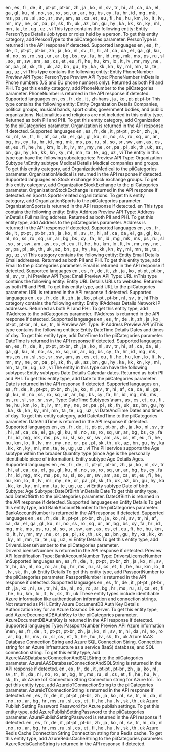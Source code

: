 en , es , fr , de , it , pt-pt , pt-br , zh , ja , ko , nl , sv , tr , hi , af , ca , da , el , ga , gl , ku ,
nl , no , ss , ro , sq , ur , ar , bg , bs , cy , fa , hr , id , mg , mk , ms , ps , ru , sl , so , sr , sw ,
am , as , cs , et , eu , fi , he , hu , km , lo , lt , lv , mr , my , ne , or , pa , pl , sk , th , uk , az ,
bn , gu , hy , ka , kk , kn , ky , ml , mn , ta , te , ug , uz , vi
This type contains the following entity:
Entity
PersonType
Details
Job types or roles held by a person.
To get this entity category, add PersonType  to the piiCategories  parameter. PersonType  is
returned in the API response if detected.
Supported languages
en , es , fr , de , it , pt-pt , pt-br , zh , ja , ko , nl , sv , tr , hi , af , ca , da , el , ga , gl , ku ,
nl , no , ss , ro , sq , ur , ar , bg , bs , cy , fa , hr , id , mg , mk , ms , ps , ru , sl , so , sr , sw ,
am , as , cs , et , eu , fi , he , hu , km , lo , lt , lv , mr , my , ne , or , pa , pl , sk , th , uk , az ,
bn , gu , hy , ka , kk , kn , ky , ml , mn , ta , te , ug , uz , vi
This type contains the following entity:
Entity
PhoneNumber
Preview API
Type: PersonType
Preview API
Type: PhoneNumber
\nDetails
Phone numbers (US and EU phone numbers only). Returned as both PII and PHI.
To get this entity category, add PhoneNumber  to the piiCategories  parameter. PhoneNumber
is returned in the API response if detected.
Supported languages
en , es , fr , de , it , zh-hans , ja , ko , pt-pt  pt-br
This type contains the following entity:
Entity
Organization
Details
Companies, political groups, musical bands, sport clubs, government bodies, and public
organizations. Nationalities and religions are not included in this entity type. Returned as
both PII and PHI.
To get this entity category, add Organization  to the piiCategories  parameter.
Organization  is returned in the API response if detected.
Supported languages
en , es , fr , de , it , pt-pt , pt-br , zh , ja , ko , nl , sv , tr , hi , af , ca , da , el , ga , gl , ku ,
nl , no , ss , ro , sq , ur , ar , bg , bs , cy , fa , hr , id , mg , mk , ms , ps , ru , sl , so , sr , sw ,
am , as , cs , et , eu , fi , he , hu , km , lo , lt , lv , mr , my , ne , or , pa , pl , sk , th , uk , az ,
bn , gu , hy , ka , kk , kn , ky , ml , mn , ta , te , ug , uz , vi
The entity in this type can have the following subcategories:
Preview API
Type: Organization
Subtype
\nEntity subtype
Medical
Details
Medical companies and groups.
To get this entity category, add OrganizationMedical  to the piiCategories  parameter.
OrganizationMedical  is returned in the API response if detected.
Supported languages
en
Stock exchange
Stock exchange groups.
To get this entity category, add OrganizationStockExchange  to the piiCategories
parameter. OrganizationStockExchange  is returned in the API response if detected.
en
Sports
Sports-related organizations.
To get this entity category, add OrganizationSports  to the piiCategories  parameter.
OrganizationSports  is returned in the API response if detected.
en
This type contains the following entity:
Entity
Address
Preview API
Type: Address
\nDetails
Full mailing address. Returned as both PII and PHI.
To get this entity type, add Address  to the piiCategories  parameter. Address  is returned
in the API response if detected.
Supported languages
en , es , fr , de , it , pt-pt , pt-br , zh , ja , ko , nl , sv , tr , hi , af , ca , da , el , ga , gl , ku ,
nl , no , ss , ro , sq , ur , ar , bg , bs , cy , fa , hr , id , mg , mk , ms , ps , ru , sl , so , sr , sw ,
am , as , cs , et , eu , fi , he , hu , km , lo , lt , lv , mr , my , ne , or , pa , pl , sk , th , uk , az ,
bn , gu , hy , ka , kk , kn , ky , ml , mn , ta , te , ug , uz , vi
This category contains the following entity:
Entity
Email
Details
Email addresses. Returned as both PII and PHI.
To get this entity type, add Email  to the piiCategories  parameter. Email  is returned in
the API response if detected.
Supported languages
en , es , fr , de , it , zh , ja , ko , pt-pt , pt-br , nl , sv , tr , hi
Preview API
Type: Email
Preview API
Type: URL
\nThis type contains the following entity:
Entity
URL
Details
URLs to websites. Returned as both PII and PHI.
To get this entity type, add URL  to the piiCategories  parameter. URL  is returned in the API
response if detected.
Supported languages
en , es , fr , de , it , zh , ja , ko , pt-pt , pt-br , nl , sv , tr , hi
This category contains the following entity:
Entity
IPAddress
Details
Network IP addresses. Returned as both PII and PHI.
To get this entity type, add IPAddress  to the piiCategories  parameter. IPAddress  is
returned in the API response if detected.
Supported languages
en , es , fr , de , it , zh , ja , ko , pt-pt , pt-br , nl , sv , tr , hi
Preview API
Type: IP Address
Preview API
\nThis type contains the following entities:
Entity
DateTime
Details
Dates and times of day.
To get this entity type, add DateTime  to the piiCategories  parameter. DateTime  is
returned in the API response if detected.
Supported languages
en , es , fr , de , it , pt-pt , pt-br , zh , ja , ko , nl , sv , tr , hi , af , ca , da , el , ga , gl , ku ,
nl , no , ss , ro , sq , ur , ar , bg , bs , cy , fa , hr , id , mg , mk , ms , ps , ru , sl , so , sr , sw ,
am , as , cs , et , eu , fi , he , hu , km , lo , lt , lv , mr , my , ne , or , pa , pl , sk , th , uk , az ,
bn , gu , hy , ka , kk , kn , ky , ml , mn , ta , te , ug , uz , vi
The entity in this type can have the following subtypes:
Entity subtypes
Date
Details
Calendar dates. Returned as both PII and PHI.
To get this entity type, add Date  to the piiCategories  parameter. Date  is returned in the
API response if detected.
Supported languages
en , es , fr , de , it , pt-pt , pt-br , zh , ja , ko , nl , sv , tr , hi , af , ca , da , el , ga , gl , ku ,
nl , no , ss , ro , sq , ur , ar , bg , bs , cy , fa , hr , id , mg , mk , ms , ps , ru , sl , so , sr , sw ,
Type: DateTime
Subtypes
\nam , as , cs , et , eu , fi , he , hu , km , lo , lt , lv , mr , my , ne , or , pa , pl , sk , th , uk , az ,
bn , gu , hy , ka , kk , kn , ky , ml , mn , ta , te , ug , uz , vi
DateAndTime
Dates and times of day.
To get this entity category, add DateAndTime  to the piiCategories  parameter. DateAndTime
is returned in the API response if detected.
Supported languages
en , es , fr , de , it , pt-pt , pt-br , zh , ja , ko , nl , sv , tr , hi , af , ca , da , el , ga , gl , ku ,
nl , no , ss , ro , sq , ur , ar , bg , bs , cy , fa , hr , id , mg , mk , ms , ps , ru , sl , so , sr , sw ,
am , as , cs , et , eu , fi , he , hu , km , lo , lt , lv , mr , my , ne , or , pa , pl , sk , th , uk , az ,
bn , gu , hy , ka , kk , kn , ky , ml , mn , ta , te , ug , uz , vi
The PII service supports the Age subtype within the broader Quantity type (since Age is
the personally identifiable piece of information).
Entity subtype
Age
Details
Ages.
Supported languages
en , es , fr , de , it , pt-pt , pt-br , zh , ja , ko , nl , sv , tr , hi , af , ca , da , el , ga , gl , ku ,
nl , no , ss , ro , sq , ur , ar , bg , bs , cy , fa , hr , id , mg , mk , ms , ps , ru , sl , so , sr , sw ,
am , as , cs , et , eu , fi , he , hu , km , lo , lt , lv , mr , my , ne , or , pa , pl , sk , th , uk , az ,
bn , gu , hy , ka , kk , kn , ky , ml , mn , ta , te , ug , uz , vi
Entity subtype
Date of birth.
Subtype: Age
Subtype: DateOfBirth
\nDetails
Date
To get this entity type, add DateOfBirth  to the piiCategories  parameter. DateOfBirth  is
returned in the API response if detected.
Supported languages
en
Entity
Details
To get this entity type, add BankAccountNumber  to the piiCategories  parameter.
BankAccountNumber  is returned in the API response if detected.
Supported languages
en , es , fr , de , it , pt-pt , pt-br , zh , ja , ko , nl , sv , tr , hi , af , ca , da , el , ga , gl , ku ,
nl , no , ss , ro , sq , ur , ar , bg , bs , cy , fa , hr , id , mg , mk , ms , ps , ru , sl , so , sr , sw ,
am , as , cs , et , eu , fi , he , hu , km , lo , lt , lv , mr , my , ne , or , pa , pl , sk , th , uk , az ,
bn , gu , hy , ka , kk , kn , ky , ml , mn , ta , te , ug , uz , vi
Entity
Details
To get this entity type, add DriversLicenseNumber  to the piiCategories  parameter.
DriversLicenseNumber  is returned in the API response if detected.
Preview API
Identification
Type: BankAccountNumber
Type: DriversLicenseNumber
\nSupported languages
en , es , fr , de , it , pt-pt , pt-br , zh , ja , ko , nl , sv , tr , hi , da , nl , no , ro , ar , bg , hr ,
ms , ru , sl , cs , et , fi , he , hu , km , lo , lt , lv , sk , th , uk
Entity
Details
To get this entity type, add PassportNumber  to the piiCategories  parameter.
PassportNumber  is returned in the API response if detected.
Supported languages
en , es , fr , de , it , pt-pt , pt-br , zh , ja , ko , nl , sv , tr , hi , da , nl , no , ro , ar , bg , hr ,
ms , ru , sl , cs , et , fi , he , hu , km , lo , lt , lv , sk , th , uk
These entity types include identifiable Azure information like authentication information
and connection strings. Not returned as PHI.
Entity
Azure DocumentDB Auth Key
Details
Authorization key for an Azure Cosmos DB server.
To get this entity type, add AzureDocumentDBAuthKey  to the piiCategories  parameter.
AzureDocumentDBAuthKey  is returned in the API response if detected.
Supported languages
Type: PassportNumber
Preview API
Azure information
\nen , es , fr , de , it , pt-pt , pt-br , zh , ja , ko , nl , sv , tr , hi , da , nl , no , ro , ar , bg , hr ,
ms , ru , sl , cs , et , fi , he , hu , lv , sk , th , uk
Azure IAAS Database Connection String and Azure SQL Connection String.
Connection string for an Azure infrastructure as a service (IaaS) database, and SQL
connection string.
To get this entity type, add AzureIAASDatabaseConnectionAndSQLString  to the
piiCategories  parameter. AzureIAASDatabaseConnectionAndSQLString  is returned in the API
response if detected.
en , es , fr , de , it , pt-pt , pt-br , zh , ja , ko , nl , sv , tr , hi , da , nl , no , ro , ar , bg , hr ,
ms , ru , sl , cs , et , fi , he , hu , lv , sk , th , uk
Azure IoT Connection String
Connection string for Azure IoT.
To get this entity type, add AzureIoTConnectionString  to the piiCategories  parameter.
AzureIoTConnectionString  is returned in the API response if detected.
en , es , fr , de , it , pt-pt , pt-br , zh , ja , ko , nl , sv , tr , hi , da , nl , no , ro , ar , bg , hr ,
ms , ru , sl , cs , et , fi , he , hu , lv , sk , th , uk
Azure Publish Setting Password
Password for Azure publish settings.
To get this entity type, add AzurePublishSettingPassword  to the piiCategories  parameter.
AzurePublishSettingPassword  is returned in the API response if detected.
en , es , fr , de , it , pt-pt , pt-br , zh , ja , ko , nl , sv , tr , hi , da , nl , no , ro , ar , bg , hr ,
ms , ru , sl , cs , et , fi , he , hu , lv , sk , th , uk
Azure Redis Cache Connection String
Connection string for a Redis cache.
To get this entity type, add AzureRedisCacheString  to the piiCategories  parameter.
AzureRedisCacheString  is returned in the API response if detected.
